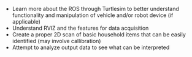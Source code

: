 - Learn more about the ROS through Turtlesim to better understand functionality and manipulation of vehicle and/or robot device (if applicable)
- Understand RVIZ and the features for data acquisition
- Create a proper 2D scan of basic household items that can be easily identified (may involve callibration)
- Attempt to analyze output data to see what can be interpreted
